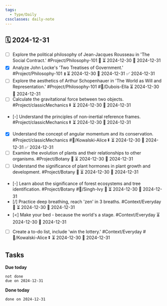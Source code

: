 ```yaml
---
tags:
  - Type/Daily
cssclasses: daily-note
---
```


## 🗓️ 2024-12-31

- [ ] Explore the political philosophy of Jean-Jacques Rousseau in 'The Social Contract.' #Project/Philosophy-101 🔼 ⏳ 2024-12-30 📅 2024-12-31
- [x] Analyze John Locke's 'Two Treatises of Government.' #Project/Philosophy-101 ⏫ ⏳ 2024-12-30 📅 2024-12-31 ✅ 2024-12-31
- [ ] Explore the aesthetics of Arthur Schopenhauer in 'The World as Will and Representation.' #Project/Philosophy-101 #👤/Dubois-Ella ⏳ 2024-12-30 📅 2024-12-31
- [ ] Calculate the gravitational force between two objects. #Project/classicMechanics ⏬ ⏳ 2024-12-30 📅 2024-12-31
- [-] Understand the principles of non-inertial reference frames. #Project/classicMechanics ⏬ ⏳ 2024-12-30 📅 2024-12-31
- [x] Understand the concept of angular momentum and its conservation. #Project/classicMechanics #👤/Kowalski-Alice ⏬ ⏳ 2024-12-30 📅 2024-12-31 ✅ 2024-12-31
- [ ] Examine the evolution of plants and their relationships to other organisms. #Project/Botany 🔽 ⏳ 2024-12-30 📅 2024-12-31
- [ ] Understand the significance of plant hormones in plant growth and development. #Project/Botany 🔺 ⏳ 2024-12-30 📅 2024-12-31
- [-] Learn about the significance of forest ecosystems and tree identification. #Project/Botany #👤/Singh-Ivy 🔼 ⏳ 2024-12-30 📅 2024-12-31
- [/] Practice deep breathing, reach 'zen' in 3 breaths. #Context/Everyday 🔼 ⏳ 2024-12-30 📅 2024-12-31
- [<] Make your bed - because the world's a stage. #Context/Everyday ⏳ 2024-12-30 📅 2024-12-31
- [ ] Create a to-do list, include 'win the lottery.' #Context/Everyday #👤/Kowalski-Alice ⏬ ⏳ 2024-12-30 📅 2024-12-31

## Tasks

**Due today**

```tasks
not done
due on 2024-12-31
```

**Done today**

```tasks
done on 2024-12-31
```
            